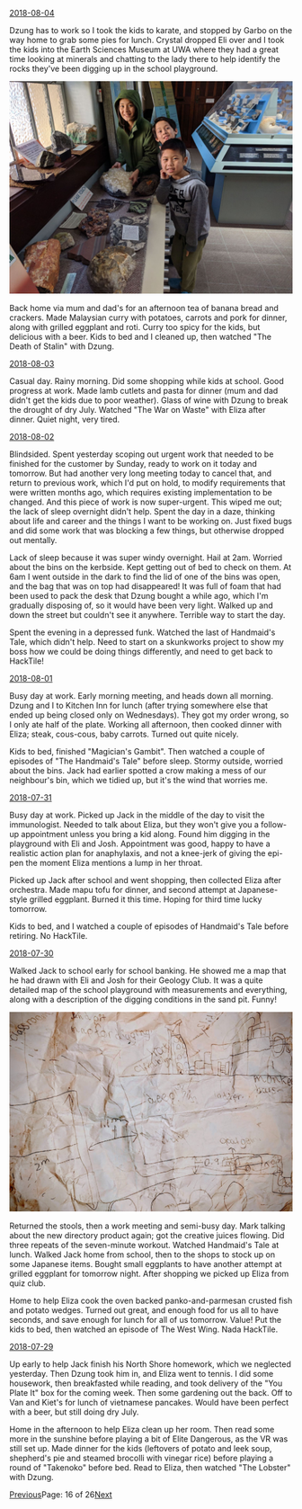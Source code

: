 [2018-08-04](/diary/2018/08/04.md)

Dzung has to work so I took the kids to karate, and stopped by Garbo on the way home to grab some pies for lunch. Crystal dropped Eli over and I took the kids into the Earth Sciences Museum at UWA where they had a great time looking at minerals and chatting to the lady there to help identify the rocks they've been digging up in the school playground.

![Rocks](/diary/assets/rocks.jpg)

Back home via mum and dad's for an afternoon tea of banana bread and crackers. Made Malaysian curry with potatoes, carrots and pork for dinner, along with grilled eggplant and roti. Curry too spicy for the kids, but delicious with a beer. Kids to bed and I cleaned up, then watched "The Death of Stalin" with Dzung.

[2018-08-03](/diary/2018/08/03.md)

Casual day. Rainy morning. Did some shopping while kids at school. Good progress at work. Made lamb cutlets and pasta for dinner (mum and dad didn't get the kids due to poor weather). Glass of wine with Dzung to break the drought of dry July. Watched "The War on Waste" with Eliza after dinner. Quiet night, very tired.

[2018-08-02](/diary/2018/08/02.md)

Blindsided. Spent yesterday scoping out urgent work that needed to be finished for the customer by Sunday, ready to work on it today and tomorrow. But had another very long meeting today to cancel that, and return to previous work, which I'd put on hold, to modify requirements that were written months ago, which requires existing implementation to be changed. And this piece of work is now super-urgent. This wiped me out; the lack of sleep overnight didn't help. Spent the day in a daze, thinking about life and career and the things I want to be working on. Just fixed bugs and did some work that was blocking a few things, but otherwise dropped out mentally.

Lack of sleep because it was super windy overnight. Hail at 2am. Worried about the bins on the kerbside. Kept getting out of bed to check on them. At 6am I went outside in the dark to find the lid of one of the bins was open, and the bag that was on top had disappeared! It was full of foam that had been used to pack the desk that Dzung bought a while ago, which I'm gradually disposing of, so it would have been very light. Walked up and down the street but couldn't see it anywhere. Terrible way to start the day.

Spent the evening in a depressed funk. Watched the last of Handmaid's Tale, which didn't help. Need to start on a skunkworks project to show my boss how we could be doing things differently, and need to get back to HackTile!

[2018-08-01](/diary/2018/08/01.md)

Busy day at work. Early morning meeting, and heads down all morning. Dzung and I to Kitchen Inn for lunch (after trying somewhere else that ended up being closed only on Wednesdays). They got my order wrong, so I only ate half of the plate. Working all afternoon, then cooked dinner with Eliza; steak, cous-cous, baby carrots. Turned out quite nicely.

Kids to bed, finished "Magician's Gambit". Then watched a couple of episodes of "The Handmaid's Tale" before sleep. Stormy outside, worried about the bins. Jack had earlier spotted a crow making a mess of our neighbour's bin, which we tidied up, but it's the wind that worries me.

[2018-07-31](/diary/2018/07/31.md)

Busy day at work. Picked up Jack in the middle of the day to visit the immunologist. Needed to talk about Eliza, but they won't give you a follow-up appointment unless you bring a kid along. Found him digging in the playground with Eli and Josh. Appointment was good, happy to have a realistic action plan for anaphylaxis, and not a knee-jerk of giving the epi-pen the moment Eliza mentions a lump in her throat.

Picked up Jack after school and went shopping, then collected Eliza after orchestra. Made mapu tofu for dinner, and second attempt at Japanese-style grilled eggplant. Burned it this time. Hoping for third time lucky tomorrow.

Kids to bed, and I watched a couple of episodes of Handmaid's Tale before retiring. No HackTile.

[2018-07-30](/diary/2018/07/30.md)

Walked Jack to school early for school banking. He showed me a map that he had drawn with Eli and Josh for their Geology Club. It was a quite detailed map of the school playground with measurements and everything, along with a description of the digging conditions in the sand pit. Funny!

![Treasure](/diary/assets/treasure.jpg)

Returned the stools, then a work meeting and semi-busy day. Mark talking about the new directory product again; got the creative juices flowing. Did three repeats of the seven-minute workout. Watched Handmaid's Tale at lunch. Walked Jack home from school, then to the shops to stock up on some Japanese items. Bought small eggplants to have another attempt at grilled eggplant for tomorrow night. After shopping we picked up Eliza from quiz club.

Home to help Eliza cook the oven backed panko-and-parmesan crusted fish and potato wedges. Turned out great, and enough food for us all to have seconds, and save enough for lunch for all of us tomorrow. Value! Put the kids to bed, then watched an episode of The West Wing. Nada HackTile.

[2018-07-29](/diary/2018/07/29.md)

Up early to help Jack finish his North Shore homework, which we neglected yesterday. Then Dzung took him in, and Eliza went to tennis. I did some housework, then breakfasted while reading, and took delivery of the "You Plate It" box for the coming week. Then some gardening out the back. Off to Van and Kiet's for lunch of vietnamese pancakes. Would have been perfect with a beer, but still doing dry July.

Home in the afternoon to help Eliza clean up her room. Then read some more in the sunshine before playing a bit of Elite Dangerous, as the VR was still set up. Made dinner for the kids (leftovers of potato and leek soup, shepherd's pie and steamed brocolli with vinegar rice) before playing a round of "Takenoko" before bed. Read to Eliza, then watched "The Lobster" with Dzung.

[Previous](/diary/page15)Page: 16 of 26[Next](/diary/page17)